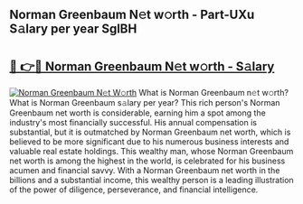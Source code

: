 ## Norman Greenbaum N𝚎t w𝚘rth - Part-UXu S𝚊lary per year SglBH

# <h2><a href="http://gc0bhnd.nevu.top/?p=Norman+Greenbaum">🔗 👉🔴 Norman Greenbaum N𝚎t w𝚘rth - S𝚊lary</a></h2>

[![Norman Greenbaum N𝚎t W𝚘rth](https://i.imgur.com/Oavwk0R.jpeg)](http://gc0bhnd.nevu.top/?p=Norman+Greenbaum)
What is Norman Greenbaum n𝚎t w𝚘rth? What is Norman Greenbaum s𝚊lary per year?
This rich person's Norman Greenbaum net worth is considerable, earning him a spot among the industry's most financially successful. His annual compensation is substantial, but it is outmatched by Norman Greenbaum net worth, which is believed to be more significant due to his numerous business interests and valuable real estate holdings. This wealthy man, whose Norman Greenbaum net worth is among the highest in the world, is celebrated for his business acumen and financial savvy. With a Norman Greenbaum net worth in the billions and a substantial income, this wealthy person is a leading illustration of the power of diligence, perseverance, and financial intelligence.
